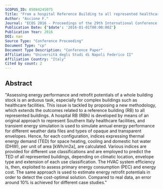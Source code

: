 ```yaml
---
SCOPUS_ID: 85084245075
Title: "From a hospital Reference Building to all represented healthcare facilities: A new approach to assess energy performance and retrofit potentials"
Author: "Ascione F."
Journal: "ECOS 2016 - Proceedings of the 29th International Conference on Efficiency, Cost, Optimisation, Simulation and Environmental Impact of Energy Systems"
Publication Date: {'$date': '2016-01-01T00:00:00Z'}
Publication Year: 2016
DOI: nan
Source Type: "Conference Proceeding"
Document Type: "cp"
Document Type Description: "Conference Paper"
Affiliation: "Università degli Studi di Napoli Federico II"
Affiliation Country: "Italy"
Cited by count: 2
---
```


## Abstract
"Assessing energy performance and retrofit potentials of a whole building stock is an arduous task, especially for complex buildings such as healthcare facilities. This issue is tackled by proposing a new methodology, which extends the outcomes related to a reference building (RB) to all represented buildings. A hospital RB (RBh) is developed by means of an original approach to represent Southern Italy healthcare facilities, and transient energy simulation is used to simulate annual energy performance for different weather data files and types of opaque and transparent envelopes. Hence, for each configuration, indices expressing thermal energy demand (TED) for space heating, cooling and domestic hot water (DHW), per unit of area [kWh/m2a], are calculated. Various indices are provided for different use classifications and are employed to predict the TED of all represented buildings, depending on climatic location, envelope type and extension of each use classification. The HVAC system efficiency is, then, exploited to assess primary energy consumption (PEC) and energy cost. The same approach is used to estimate energy retrofit potentials in order to detect the cost-optimal solution. Compared to real data, an error around 10% is achieved for different case studies."
